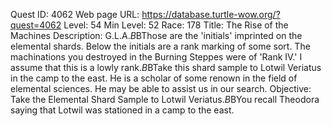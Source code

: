 Quest ID: 4062
Web page URL: https://database.turtle-wow.org/?quest=4062
Level: 54
Min Level: 52
Race: 178
Title: The Rise of the Machines
Description: G.L.A.$B$BThose are the 'initials' imprinted on the elemental shards. Below the initials are a rank marking of some sort. The machinations you destroyed in the Burning Steppes were of 'Rank IV.' I assume that this is a lowly rank.$B$BTake this shard sample to Lotwil Veriatus in the camp to the east. He is a scholar of some renown in the field of elemental sciences. He may be able to assist us in our search.
Objective: Take the Elemental Shard Sample to Lotwil Veriatus.$B$BYou recall Theodora saying that Lotwil was stationed in a camp to the east.
